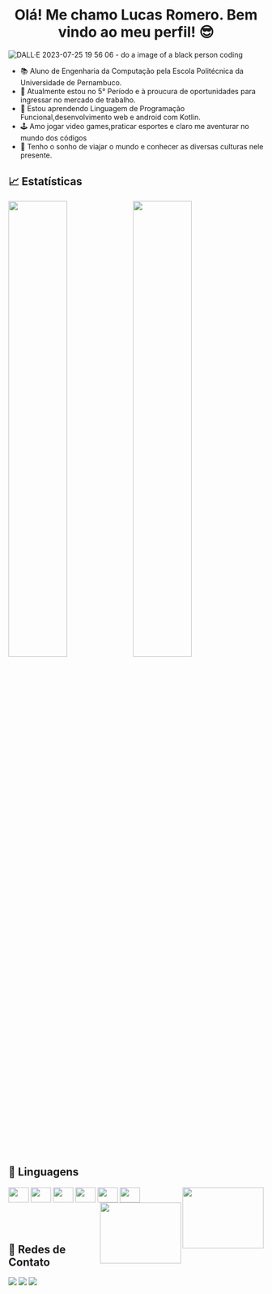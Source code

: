 <h1 align="center"> Olá! Me chamo Lucas Romero. Bem vindo ao meu perfil! 😎</h1>



![DALL·E 2023-07-25 19 56 06 - do a image of a black person coding](https://github.com/LucasRomero03/LucasRomero03/assets/88542920/f1efa999-8507-44b3-b226-39391a8eeb60)



- 📚 Aluno de Engenharia da Computação pela Escola Politécnica da Universidade de Pernambuco.
- 🔭 Atualmente estou no 5° Período e à proucura de oportunidades para ingressar no mercado de trabalho.
- 🌱 Estou aprendendo Linguagem de Programação Funcional,desenvolvimento web e android com Kotlin.
- 🕹️ Amo jogar video games,praticar esportes e claro me aventurar no mundo dos códigos
- 🌌 Tenho o sonho de viajar o mundo e conhecer as diversas culturas nele presente.


<h2>📈 Estatísticas </h2>

<div>
  <img width="48%" src="https://github-readme-stats.vercel.app/api?username=LucasRomero03&show_icons=true&theme=dark">
  <img width="48%" src="https://github-readme-stats.vercel.app/api/top-langs/?username=LucasRomero03&layout=compact&theme=dark">
</div>

<h2>🎲 Linguagens</h2>

<div>
  <img align="center" height="30" width="40" src="https://cdn.jsdelivr.net/gh/devicons/devicon/icons/c/c-original.svg" />
  <img align="center" height="30" width="40" src="https://cdn.jsdelivr.net/gh/devicons/devicon/icons/java/java-original.svg" />
  <img align="center" height="30" width="40" src="https://cdn.jsdelivr.net/gh/devicons/devicon/icons/python/python-original.svg" />
  <img align="center" height="30" width="40" src="https://cdn.jsdelivr.net/gh/devicons/devicon/icons/html5/html5-original.svg" />
  <img align="center" height="30" width="40" src="https://cdn.jsdelivr.net/gh/devicons/devicon/icons/css3/css3-original.svg" />
  <img align="center" height="30" width="40"  src="https://cdn.jsdelivr.net/gh/devicons/devicon/icons/kotlin/kotlin-original.svg" />
   <img align="right" height="120" width="160" src="https://media.giphy.com/media/d9QiBcfzg64Io/giphy.gif"/>

  <img align="right" height="120" width="160" src="https://media.giphy.com/media/fwzWJPb0fgZ5Vhfi2o/giphy.gif" />

</div>


<br>
<br>
<br>







<h2>🔎 Redes de Contato</h2>

<div>
  <a href="https://www.linkedin.com/in/lucas-romero-241859186/"><img src="https://img.shields.io/badge/LinkedIn-0077B5?style=for-the-badge&logo=linkedin&logoColor=white" target="_blank"></a>
  <a href="mailto:lucasromeroec@gmail.com"><img src="https://img.shields.io/badge/Gmail-D14836?style=for-the-badge&logo=gmail&logoColor=white" target="_blank"></a>
  <a href="https://www.instagram.com/lucasromeroc_/"><img src="https://img.shields.io/badge/Instagram-E4405F?style=for-the-badge&logo=instagram&logoColor=white" target="_blank"></a>
  
</div>

